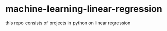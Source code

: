 # machine-learning-linear-regression
this repo consists of projects in python on linear regression 
